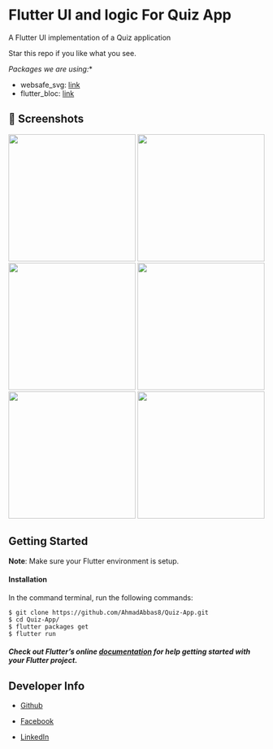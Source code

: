 # Flutter UI and logic For Quiz App

A Flutter UI implementation of a Quiz application

Star this repo if you like what you see.

*Packages we are using:**

- websafe_svg: [link](https://pub.dev/packages/websafe_svg)
- flutter_bloc: [link](https://pub.dev/packages/flutter_bloc)

## 📸 Screenshots


<img src="screenshots/1.jpg" width="250"/>
<img src="screenshots/2.jpg" width="250"/> 
<img src="screenshots/3.jpg" width="250"/> 

<img src="screenshots/4.jpg" width="250"/>
<img src="screenshots/5.jpg" width="250"/> 
<img src="screenshots/6.jpg" width="250"/> 

## Getting Started

**Note**: Make sure your Flutter environment is setup.
#### Installation

In the command terminal, run the following commands:

    $ git clone https://github.com/AhmadAbbas8/Quiz-App.git
    $ cd Quiz-App/
    $ flutter packages get
    $ flutter run

##### Check out Flutter’s online [documentation](http://flutter.io/) for help getting started with your Flutter project.

## **Developer Info**

- <a href="https://github.com/AhmadAbbas8">Github</a>

- <a href="https://www.facebook.com/AhmadAbbas08">Facebook</a>

- <a href="https://www.linkedin.com/in/ahmadabbas8/">LinkedIn</a>
